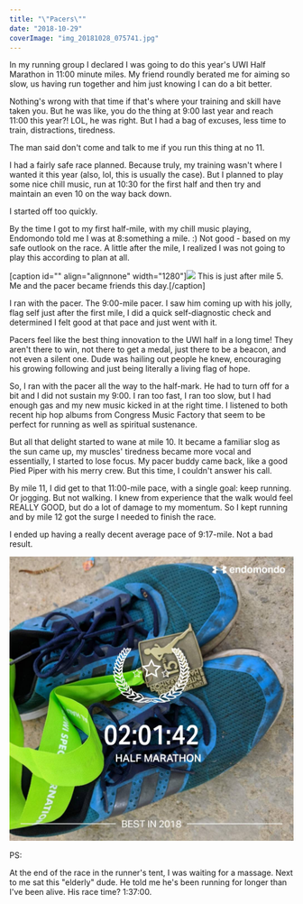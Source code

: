```yaml
---
title: "\"Pacers\""
date: "2018-10-29"
coverImage: "img_20181028_075741.jpg"
---
```


In my running group I declared I was going to do this year's UWI Half Marathon in 11:00 minute miles. My friend roundly berated me for aiming so slow, us having run together and him just knowing I can do a bit better.

Nothing's wrong with that time if that's where your training and skill have taken you. But he was like, you do the thing at 9:00 last year and reach 11:00 this year?! LOL, he was right. But I had a bag of excuses, less time to train, distractions, tiredness.

The man said don't come and talk to me if you run this thing at no 11.

I had a fairly safe race planned. Because truly, my training wasn't where I wanted it this year (also, lol, this is usually the case). But I planned to play some nice chill music, run at 10:30 for the first half and then try and maintain an even 10 on the way back down.

I started off too quickly.

By the time I got to my first half-mile, with my chill music playing, Endomondo told me I was at 8:something a mile. :) Not good - based on my safe outlook on the race. A little after the mile, I realized I was not going to play this according to plan at all.

\[caption id="" align="alignnone" width="1280"\]![](https://lh3.googleusercontent.com/tGfXPieUfX9WAeX2zCqZ40QwQ4rQDr_dqR72aEaGHKf1w3vUqUMehUc-sqy1J3vcCgfrOi7LrXJlxFJzkQ14kD_h0RhHYCTN220Jo_p-j9oiGtWeDgeWYRrGXBAJP1qs4TSMl4PLAlHvgpY8K2YWhDmkRUj_Z1dU8VDaghC9RJ9WlU8umbrOSDroAs03bliSt8G1bjHKoDrypwj47cl3o50cy4RL1Mm-mVokkF8OmYE5LWQD5G6NfDxycniuBNtbw8B_GHNr1K4R2UvUgnkc7NTCvLK1tqSdzwCKGjqMDzkScWH-gDPymKbySGsOqjreZ9J2pAL-acFEaSA6I_kvhdBX-2FtvOlLnN4IlIyvPIZPRhjtt746pCtPzCpRRD6gaWcn8eGMRBstxs6QuGcWvWwn1Sq62Ucyc4S0m2C0XP1yBJDNX87PxG7kNqveInWRlgKQNCwM6asLs3UIBQlJKU832H1ie0tmb1oZoob7QTTJdpFC8JUyOMjLhux5t17AccI33fSlpKtUHzL2iL9n1ywkZ7VOGxTWm2Tc8qEb1cA3-c36IcGHnCH8h0kvFcWz882_y2mn1w8qww4FqGfCfaiPyn5KIeJqCICL0siNY-pQYO8MIakCl2gAGjkhWc09YknzBJywlCDuWvP0i1loe-iefw=w1280-h960-no) This is just after mile 5. Me and the pacer became friends this day.\[/caption\]

I ran with the pacer. The 9:00-mile pacer. I saw him coming up with his jolly, flag self just after the first mile, I did a quick self-diagnostic check and determined I felt good at that pace and just went with it.

Pacers feel like the best thing innovation to the UWI half in a long time! They aren't there to win, not there to get a medal, just there to be a beacon, and not even a silent one. Dude was hailing out people he knew, encouraging his growing following and just being literally a living flag of hope.

So, I ran with the pacer all the way to the half-mark. He had to turn off for a bit and I did not sustain my 9:00. I ran too fast, I ran too slow, but I had enough gas and my new music kicked in at the right time. I listened to both recent hip hop albums from Congress Music Factory that seem to be perfect for running as well as spiritual sustenance.

But all that delight started to wane at mile 10. It became a familiar slog as the sun came up, my muscles' tiredness became more vocal and essentially, I started to lose focus. My pacer buddy came back, like a good Pied Piper with his merry crew. But this time, I couldn't answer his call.

By mile 11, I did get to that 11:00-mile pace, with a single goal: keep running. Or jogging. But not walking. I knew from experience that the walk would feel REALLY GOOD, but do a lot of damage to my momentum. So I kept running and by mile 12 got the surge I needed to finish the race.

I ended up having a really decent average pace of 9:17-mile. Not a bad result.

![WhatsApp Image 2018-10-28 at 7.45.16 PM](images/whatsapp-image-2018-10-28-at-7-45-16-pm.jpeg)

PS:

At the end of the race in the runner's tent, I was waiting for a massage. Next to me sat this "elderly" dude. He told me he's been running for longer than I've been alive. His race time? 1:37:00.

